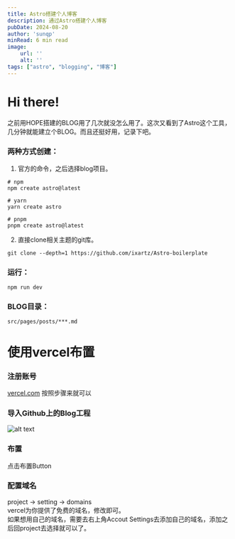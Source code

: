 ```yaml
---
title: Astro搭建个人博客
description: 通过Astro搭建个人博客
pubDate: 2024-08-20
author: 'sunqp'
minRead: 6 min read
image:
    url: ''
    alt: ''
tags: ["astro", "blogging", "博客"]
---
```


# Hi there!

之前用HOPE搭建的BLOG用了几次就没怎么用了。这次又看到了Astro这个工具，几分钟就能建立个BLOG。而且还挺好用，记录下吧。

### 两种方式创建：
1. 官方的命令，之后选择blog项目。

```
# npm
npm create astro@latest

# yarn
yarn create astro

# pnpm
pnpm create astro@latest

```

2. 直接clone相关主题的git库。
```
git clone --depth=1 https://github.com/ixartz/Astro-boilerplate
```
### 运行：
```
npm run dev
```
### BLOG目录：
```
src/pages/posts/***.md
```

# 使用vercel布置

### 注册账号
[vercel.com](https://vercel.com) 按照步骤来就可以
### 导入Github上的Blog工程
![alt text](/assets/images/import_github.png)
### 布置
点击布置Button
### 配置域名
project -> setting -> domains<br />
vercel为你提供了免费的域名，修改即可。<br />
如果想用自己的域名，需要去右上角Accout Settings去添加自己的域名，添加之后回project去选择就可以了。